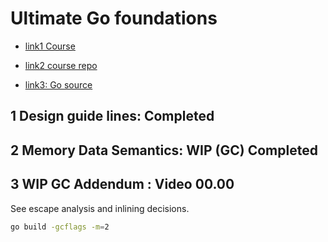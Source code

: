 # Ultimate Go foundations

- [link1 Course](https://courses.ardanlabs.com/courses/take/ultimate-go/lessons/14598512-garbage-collection-addendum-part-2)

- [link2 course repo](https://github.com/ardanlabs/gotraining)

- [link3: Go source](https://github.com/golang/go)

## 1 Design guide lines: Completed

## 2 Memory Data Semantics: WIP (GC) Completed

## 3 WIP GC Addendum : Video 00.00

See escape analysis and inlining decisions.

```sh
go build -gcflags -m=2
```
